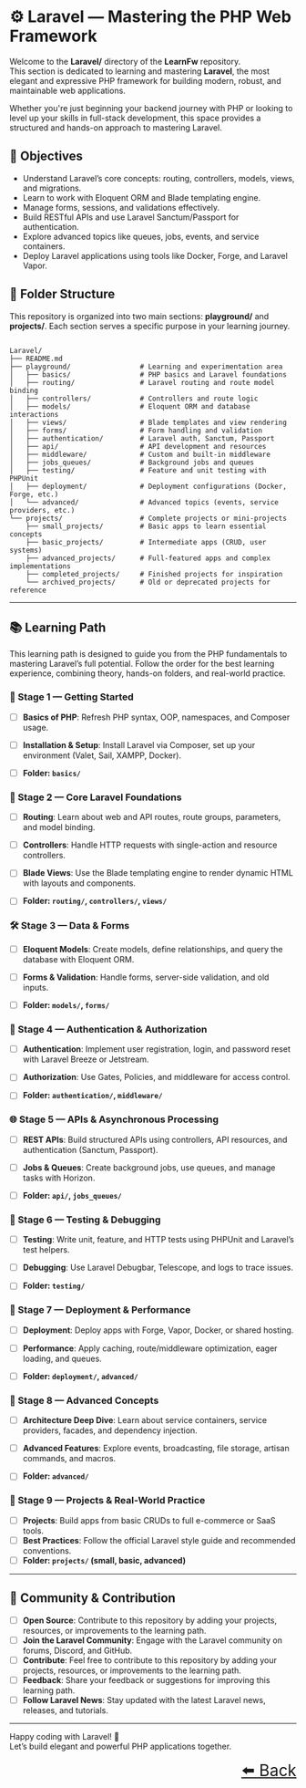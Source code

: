 # ⚙️ Laravel — Mastering the PHP Web Framework

Welcome to the **Laravel/** directory of the **LearnFw** repository.  
This section is dedicated to learning and mastering **Laravel**, the most elegant and expressive PHP framework for building modern, robust, and maintainable web applications.

Whether you're just beginning your backend journey with PHP or looking to level up your skills in full-stack development, this space provides a structured and hands-on approach to mastering Laravel.

## 🎯 Objectives
- Understand Laravel’s core concepts: routing, controllers, models, views, and migrations.
- Learn to work with Eloquent ORM and Blade templating engine.
- Manage forms, sessions, and validations effectively.
- Build RESTful APIs and use Laravel Sanctum/Passport for authentication.
- Explore advanced topics like queues, jobs, events, and service containers.
- Deploy Laravel applications using tools like Docker, Forge, and Laravel Vapor.

## 📂 Folder Structure
This repository is organized into two main sections: **playground/** and **projects/**. Each section serves a specific purpose in your learning journey.

```text

Laravel/ 
├── README.md 
├── playground/                 # Learning and experimentation area 
│   ├── basics/                 # PHP basics and Laravel foundations 
│   ├── routing/                # Laravel routing and route model binding 
│   ├── controllers/            # Controllers and route logic 
│   ├── models/                 # Eloquent ORM and database interactions 
│   ├── views/                  # Blade templates and view rendering 
│   ├── forms/                  # Form handling and validation  
│   ├── authentication/         # Laravel auth, Sanctum, Passport 
│   ├── api/                    # API development and resources 
│   ├── middleware/             # Custom and built-in middleware 
│   ├── jobs_queues/            # Background jobs and queues 
│   ├── testing/                # Feature and unit testing with PHPUnit 
│   ├── deployment/             # Deployment configurations (Docker, Forge, etc.) 
│   └── advanced/               # Advanced topics (events, service providers, etc.) 
└── projects/                   # Complete projects or mini-projects 
    ├── small_projects/         # Basic apps to learn essential concepts 
    ├── basic_projects/         # Intermediate apps (CRUD, user systems) 
    ├── advanced_projects/      # Full-featured apps and complex implementations 
    ├── completed_projects/     # Finished projects for inspiration 
    └── archived_projects/      # Old or deprecated projects for reference

```
---
## 📚 Learning Path

This learning path is designed to guide you from the PHP fundamentals to mastering Laravel’s full potential. Follow the order for the best learning experience, combining theory, hands-on folders, and real-world practice.


### 🧭 Stage 1 — Getting Started
- [ ] **Basics of PHP**: Refresh PHP syntax, OOP, namespaces, and Composer usage.
- [ ] **Installation & Setup**: Install Laravel via Composer, set up your environment (Valet, Sail, XAMPP, Docker).
- [ ] **Folder: `basics/`**


### 🧱 Stage 2 — Core Laravel Foundations
- [ ] **Routing**: Learn about web and API routes, route groups, parameters, and model binding.
- [ ] **Controllers**: Handle HTTP requests with single-action and resource controllers.
- [ ] **Blade Views**: Use the Blade templating engine to render dynamic HTML with layouts and components.
- [ ] **Folder: `routing/`, `controllers/`, `views/`**


### 🛠️ Stage 3 — Data & Forms
- [ ] **Eloquent Models**: Create models, define relationships, and query the database with Eloquent ORM.
- [ ] **Forms & Validation**: Handle forms, server-side validation, and old inputs.
- [ ] **Folder: `models/`, `forms/`**


### 🔐 Stage 4 — Authentication & Authorization
- [ ] **Authentication**: Implement user registration, login, and password reset with Laravel Breeze or Jetstream.
- [ ] **Authorization**: Use Gates, Policies, and middleware for access control.
- [ ] **Folder: `authentication/`, `middleware/`**


### 🌐 Stage 5 — APIs & Asynchronous Processing
- [ ] **REST APIs**: Build structured APIs using controllers, API resources, and authentication (Sanctum, Passport).
- [ ] **Jobs & Queues**: Create background jobs, use queues, and manage tasks with Horizon.
- [ ] **Folder: `api/`, `jobs_queues/`**


### 🧪 Stage 6 — Testing & Debugging
- [ ] **Testing**: Write unit, feature, and HTTP tests using PHPUnit and Laravel’s test helpers.
- [ ] **Debugging**: Use Laravel Debugbar, Telescope, and logs to trace issues.
- [ ] **Folder: `testing/`**


### 🚀 Stage 7 — Deployment & Performance
- [ ] **Deployment**: Deploy apps with Forge, Vapor, Docker, or shared hosting.
- [ ] **Performance**: Apply caching, route/middleware optimization, eager loading, and queues.
- [ ] **Folder: `deployment/`, `advanced/`**


### 🧠 Stage 8 — Advanced Concepts
- [ ] **Architecture Deep Dive**: Learn about service containers, service providers, facades, and dependency injection.
- [ ] **Advanced Features**: Explore events, broadcasting, file storage, artisan commands, and macros.
- [ ] **Folder: `advanced/`**


### 🧩 Stage 9 — Projects & Real-World Practice
- [ ] **Projects**: Build apps from basic CRUDs to full e-commerce or SaaS tools.
- [ ] **Best Practices**: Follow the official Laravel style guide and recommended conventions.
- [ ] **Folder: `projects/` (small, basic, advanced)**

---

## 🤝 Community & Contribution
- [ ] **Open Source**: Contribute to this repository by adding your projects, resources, or improvements to the learning path.
- [ ] **Join the Laravel Community**: Engage with the Laravel community on forums, Discord, and GitHub.
- [ ] **Contribute**: Feel free to contribute to this repository by adding your projects, resources, or improvements to the learning path.
- [ ] **Feedback**: Share your feedback or suggestions for improving this learning path.
- [ ] **Follow Laravel News**: Stay updated with the latest Laravel news, releases, and tutorials.

---

Happy coding with Laravel! 🚀  
Let’s build elegant and powerful PHP applications together.

<div align="right" style="font-size: 2em;">
    <a href="../README.md">⬅️ Back</a>
</div>
